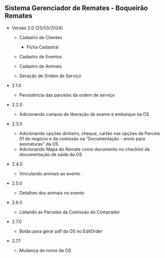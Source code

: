## Sistema Gerenciador de Remates - Boqueirão Remates

- Versão 2.0 (25/03/2024)
    - Cadastro de Clientes
        - Ficha Cadastral

    - Cadastro de Eventos
    - Cadastro de Animais
    - Geração de Ordem de Serviço

- 2.1.0
    - Persistência das parcelas da ordem de serviço
- 2.2.0
    - Adicionando campos de liberação de exame e embarque na OS
- 2.3.0
    - Adicionando opções dinheiro, cheque, cartão nas opções da Parcela 01 do negócio e da comissão na "Documentação - envio para assinaturas" da OS
    - Adicionando Mapa do Remate como documento no checklist da documentação de saída da OS
- 2.4.0
    - Vinculando animais ao evento
- 2.5.0
    - Detalhes dos animais no evento
- 2.6.0
    - Listando as Parcelas da Comissão do Comprador
- 2.7.0
    - Botão para gerar pdf da OS no EditOrder
- 2.7.1
    - Mudança do nome da OS
